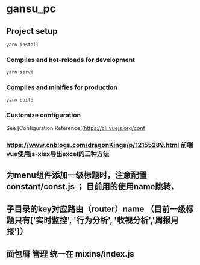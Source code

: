 # gansu_pc

## Project setup
```
yarn install
```

### Compiles and hot-reloads for development
```
yarn serve
```

### Compiles and minifies for production
```
yarn build
```

### Customize configuration
See [Configuration Reference](https://cli.vuejs.org/conf


### https://www.cnblogs.com/dragonKings/p/12155289.html   前端vue使用js-xlsx导出excel的三种方法 

## 为menu组件添加一级标题时，注意配置constant/const.js  ； 目前用的使用name跳转，
## 子目录的key对应路由（router）name （目前一级标题只有['实时监控', '行为分析', '收视分析','周报月报']）

## 面包屑 管理 统一在 mixins/index.js




